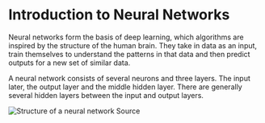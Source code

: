 # Introduction to Neural Networks
Neural networks form the basis of deep learning, which algorithms are inspired by the structure of the human brain. They take in data as an input, train themselves to understand the patterns in that data and then predict outputs for a new set of similar data.

A neural network consists of several neurons and three layers. The input later, the output layer and the middle hidden layer. There are generally several hidden layers between the input and output layers. 

![Structure of a neural network [Source](https://research.aimultiple.com/how-neural-networks-work/)](neural-network-structure.gng)